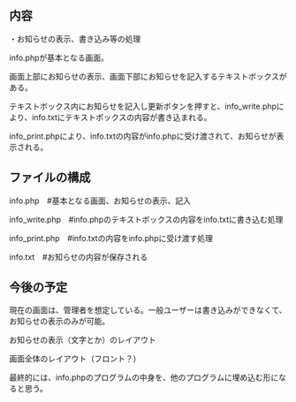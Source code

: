 ## 内容
・お知らせの表示、書き込み等の処理

info.phpが基本となる画面。

画面上部にお知らせの表示、画面下部にお知らせを記入するテキストボックスがある。

テキストボックス内にお知らせを記入し更新ボタンを押すと、info_write.phpにより、info.txtにテキストボックスの内容が書き込まれる。

info_print.phpにより、info.txtの内容がinfo.phpに受け渡されて、お知らせが表示される。

## ファイルの構成
info.php　#基本となる画面、お知らせの表示、記入

info_write.php　#info.phpのテキストボックスの内容をinfo.txtに書き込む処理

info_print.php　#info.txtの内容をinfo.phpに受け渡す処理

info.txt　#お知らせの内容が保存される

## 今後の予定
現在の画面は、管理者を想定している。一般ユーザーは書き込みができなくて、お知らせの表示のみが可能。

お知らせの表示（文字とか）のレイアウト

画面全体のレイアウト（フロント？）

最終的には、info.phpのプログラムの中身を、他のプログラムに埋め込む形になると思う。
